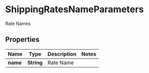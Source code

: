 

# ShippingRatesNameParameters

Rate Names

## Properties

| Name | Type | Description | Notes |
|------------ | ------------- | ------------- | -------------|
|**name** | **String** | Rate Name |  |



